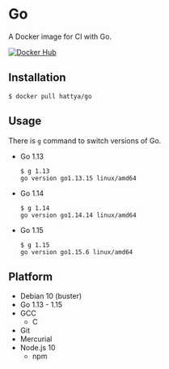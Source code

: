 # Go

A Docker image for CI with Go.

[![Docker Hub](https://img.shields.io/docker/cloud/build/hattya/go)](https://hub.docker.com/r/hattya/go)


## Installation

```console
$ docker pull hattya/go
```


## Usage

There is `g` command to switch versions of Go.

- Go 1.13
  ```console
  $ g 1.13
  go version go1.13.15 linux/amd64
  ```

- Go 1.14
  ```console
  $ g 1.14
  go version go1.14.14 linux/amd64
  ```

- Go 1.15
  ```console
  $ g 1.15
  go version go1.15.6 linux/amd64
  ```


## Platform

- Debian 10 (buster)
- Go 1.13 - 1.15
- GCC
  - C
- Git
- Mercurial
- Node.js 10
  - npm
